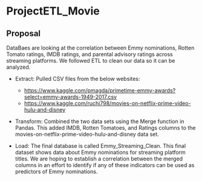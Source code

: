 # ProjectETL_Movie

## Proposal 

DataBaes are looking at the correlation between Emmy nominations, Rotten Tomato ratings, IMDB ratings, and parental advisory ratings across streaming platforms. We followed ETL to clean our data so it can be analyzed.   

* Extract: Pulled CSV files from the below websites:
  - https://www.kaggle.com/pmagda/primetime-emmy-awards?select=emmy-awards-1949-2017.csv
  - https://www.kaggle.com/ruchi798/movies-on-netflix-prime-video-hulu-and-disney

* Transform:  Combined the two data sets using the Merge function in Pandas. This added IMDB, Rotten Tomatoes, and Ratings columns to the movies-on-netflix-prime-video-hulu-and-disney data set.  

* Load: The final database is called Emmy_Streaming_Clean. This final dataset shows data about Emmy nominations for streaming platform titles. We are hoping to establish a correlation between the merged columns in an effort to identify if any of these indicators can be used as predictors of Emmy nominations.  
